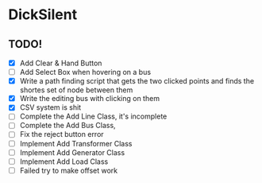 #   DickSilent

##  TODO!
- [x] Add Clear & Hand Button
- [ ] Add Select Box when hovering on a bus
- [x] Write a path finding script that gets the two clicked points and finds the shortes set of node between them
- [x] Write the editing bus with clicking on them
- [x] CSV system is shit
- [ ] Complete the Add Line Class, it's incomplete
- [ ] Complete the Add Bus Class, 
- [ ] Fix the reject button error
- [ ] Implement Add Transformer Class
- [ ] Implement Add Generator Class
- [ ] Implement Add Load Class
- [ ] Failed try to make offset work
